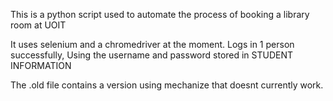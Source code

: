 This is a python script used to automate the process of booking a library room at UOIT

It uses selenium and a chromedriver at the moment. Logs in 1 person successfully, Using the username and password stored in STUDENT INFORMATION

The .old file contains a version using mechanize that doesnt currently work.

